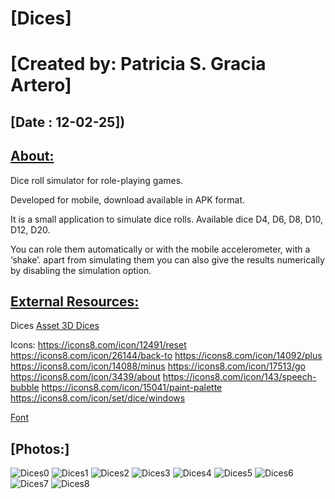
# [Dices]

[Created by: Patricia S. Gracia Artero]
===============================================================================================================

[Date : 12-02-25])
--------------------------------------------------------------------

[About:](https://github.com/ptrcia/rolling-dice#about)
--------------------------------------------------
Dice roll simulator for role-playing games.

Developed for mobile, download available in APK format.

It is a small application to simulate dice rolls. Available dice D4, D6, D8, D10, D12, D20.

You can role them automatically or with the mobile accelerometer, with a ‘shake’. apart from simulating them you can also give the results numerically by disabling the simulation option.


## [External Resources:](https://github.com/ptrcia/cometa#external-resources)

Dices
[Asset 3D Dices](https://assetstore.unity.com/packages/3d/environments/collection-dice-set-for-role-playing-games-202821)

Icons:
https://icons8.com/icon/12491/reset
https://icons8.com/icon/26144/back-to
https://icons8.com/icon/14092/plus
https://icons8.com/icon/14088/minus
https://icons8.com/icon/17513/go
https://icons8.com/icon/3439/about
https://icons8.com/icon/143/speech-bubble
https://icons8.com/icon/15041/paint-palette
https://icons8.com/icon/set/dice/windows

[Font](https://fonts.google.com/specimen/Poppins)

## [Photos:]

![Dices0](https://ptrcia.github.io/porfolio/images/Dices/dices0.png)
![Dices1](https://ptrcia.github.io/porfolio/images/Dices/dices1.png)
![Dices2](https://ptrcia.github.io/porfolio/images/Dices/dices2.png)
![Dices3](https://ptrcia.github.io/porfolio/images/Dices/dices3.png)
![Dices4](https://ptrcia.github.io/porfolio/images/Dices/dices4.png)
![Dices5](https://ptrcia.github.io/porfolio/images/Dices/dices5.png)
![Dices6](https://ptrcia.github.io/porfolio/images/Dices/dices6.png)
![Dices7](https://ptrcia.github.io/porfolio/images/Dices/dices7.png)
![Dices8](https://ptrcia.github.io/porfolio/images/Dices/dices8.png)
